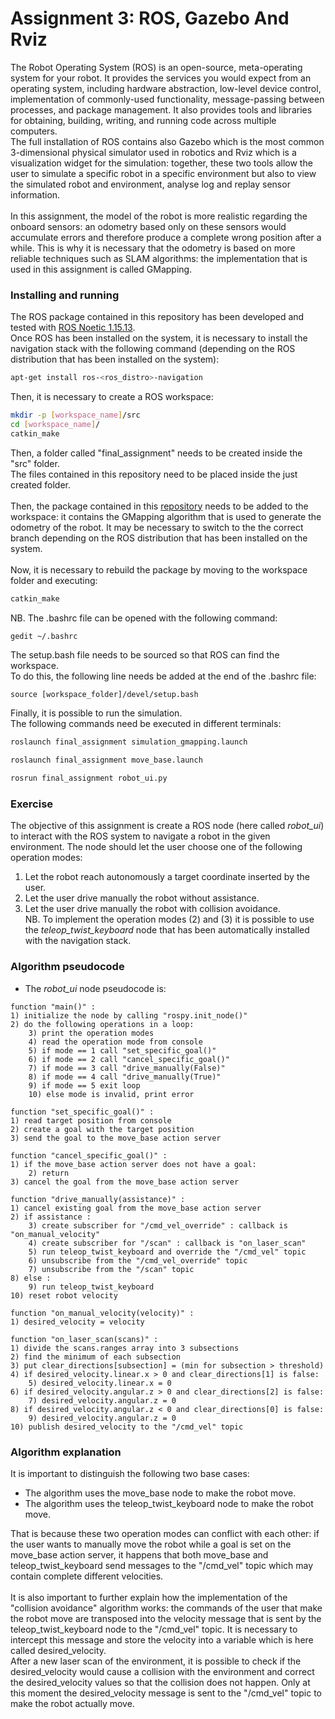 # Assignment 3: ROS, Gazebo And Rviz

The Robot Operating System (ROS) is an open-source, meta-operating system for your robot. It provides the services you would expect from an operating system, including hardware abstraction, low-level device control, implementation of commonly-used functionality, message-passing between processes, and package management. It also provides tools and libraries for obtaining, building, writing, and running code across multiple computers.</br>
The full installation of ROS contains also Gazebo which is the most common 3-dimensional physical simulator used in robotics and Rviz which is a visualization widget for the simulation: together, these two tools allow the user to simulate a specific robot in a specific environment but also to view the simulated robot and environment, analyse log and replay sensor information.</br>
</br>
In this assignment, the model of the robot is more realistic regarding the onboard sensors: an odometry based only on these sensors would accumulate errors and therefore produce a complete wrong position after a while. This is why it is necessary that the odometry is based on more reliable techniques such as SLAM algorithms: the implementation that is used in this assignment is called GMapping.

### Installing and running

The ROS package contained in this repository has been developed and tested with [ROS Noetic 1.15.13](http://wiki.ros.org/noetic/Installation).</br>
Once ROS has been installed on the system, it is necessary to install the navigation stack with the following command (depending on the ROS distribution that has been installed on the system):

```bash
apt-get install ros-<ros_distro>-navigation
```

Then, it is necessary to create a ROS workspace:

```bash
mkdir -p [workspace_name]/src
cd [workspace_name]/
catkin_make
```

Then, a folder called "final_assignment" needs to be created inside the "src" folder.</br>
The files contained in this repository need to be placed inside the just created folder.</br>
</br>
Then, the package contained in this [repository](https://github.com/CarmineD8/slam_gmapping) needs to be added to the workspace: it contains the GMapping algorithm that is used to generate the odometry of the robot. It may be necessary to switch to the the correct branch depending on the ROS distribution that has been installed on the system.</br>
</br>
Now, it is necessary to rebuild the package by moving to the workspace folder and executing:

```bash
catkin_make
```

NB. The .bashrc file can be opened with the following command:

```bash
gedit ~/.bashrc
```

The setup.bash file needs to be sourced so that ROS can find the workspace.<br>
To do this, the following line needs be added at the end of the .bashrc file:

```
source [workspace_folder]/devel/setup.bash
```

Finally, it is possible to run the simulation.</br>
The following commands need be executed in different terminals:

```bash
roslaunch final_assignment simulation_gmapping.launch
```
```bash
roslaunch final_assignment move_base.launch
```
```bash
rosrun final_assignment robot_ui.py
```

### Exercise
The objective of this assignment is create a ROS node (here called _robot\_ui_) to interact with the ROS system to navigate a robot in the given environment. The node should let the user choose one of the following operation modes:</br>
1. Let the robot reach autonomously a target coordinate inserted by the user.
2. Let the user drive manually the robot without assistance.
3. Let the user drive manually the robot with collision avoidance.</br>
NB. To implement the operation modes (2) and (3) it is possible to use the _teleop\_twist_keyboard_ node that has been automatically installed with the navigation stack.

### Algorithm pseudocode
- The _robot\_ui_ node pseudocode is:
```
function "main()" :
1) initialize the node by calling "rospy.init_node()"
2) do the following operations in a loop:
    3) print the operation modes
    4) read the operation mode from console
    5) if mode == 1 call "set_specific_goal()"
    6) if mode == 2 call "cancel_specific_goal()"
    7) if mode == 3 call "drive_manually(False)"
    8) if mode == 4 call "drive_manually(True)"
    9) if mode == 5 exit loop
    10) else mode is invalid, print error
```
```
function "set_specific_goal()" :
1) read target position from console
2) create a goal with the target position
3) send the goal to the move_base action server

function "cancel_specific_goal()" :
1) if the move_base action server does not have a goal:
    2) return
3) cancel the goal from the move_base action server 
```
```
function "drive_manually(assistance)" :
1) cancel existing goal from the move_base action server
2) if assistance :
    3) create subscriber for "/cmd_vel_override" : callback is "on_manual_velocity"
    4) create subscriber for "/scan" : callback is "on_laser_scan"
    5) run teleop_twist_keyboard and override the "/cmd_vel" topic
    6) unsubscribe from the "/cmd_vel_override" topic
    7) unsubscribe from the "/scan" topic
8) else :
    9) run teleop_twist_keyboard
10) reset robot velocity
```
```
function "on_manual_velocity(velocity)" :
1) desired_velocity = velocity
```
```
function "on_laser_scan(scans)" :
1) divide the scans.ranges array into 3 subsections
2) find the minimum of each subsection
3) put clear_directions[subsection] = (min for subsection > threshold)
4) if desired_velocity.linear.x > 0 and clear_directions[1] is false:
    5) desired_velocity.linear.x = 0
6) if desired_velocity.angular.z > 0 and clear_directions[2] is false:
    7) desired_velocity.angular.z = 0
8) if desired_velocity.angular.z < 0 and clear_directions[0] is false:
    9) desired_velocity.angular.z = 0
10) publish desired_velocity to the "/cmd_vel" topic
```

### Algorithm explanation
It is important to distinguish the following two base cases:
- The algorithm uses the move\_base node to make the robot move.
- The algorithm uses the teleop\_twist\_keyboard node to make the robot move.

That is because these two operation modes can conflict with each other: if the user wants to manually move the robot while a goal is set on the move\_base action server, it happens that both move\_base and teleop\_twist\_keyboard send messages to the "/cmd\_vel" topic which may contain complete different velocities.</br>
</br>
It is also important to further explain how the implementation of the "collision avoidance" algorithm works: the commands of the user that make the robot move are transposed into the velocity message that is sent by the teleop\_twist\_keyboard node to the "/cmd\_vel" topic. It is necessary to intercept this message and store the velocity into a variable which is here called desired\_velocity.</br>
After a new laser scan of the environment, it is possible to check if the desired\_velocity would cause a collision with the environment and correct the desired\_velocity values so that the collision does not happen. Only at this moment the desired\_velocity message is sent to the "/cmd_vel" topic to make the robot actually move.
